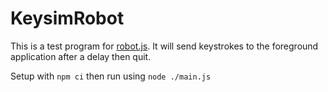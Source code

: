# KeysimRobot

This is a test program for [robot.js](https://github.com/octalmage/robotjs).  It will send keystrokes to the foreground application after a delay then quit.

Setup with `npm ci` then run using `node ./main.js`



